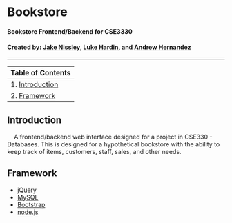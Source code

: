 # Bookstore 
#### Bookstore Frontend/Backend for CSE3330
#### Created by: [Jake Nissley](https://github.com/jakenissley), [Luke Hardin](https://github.com/lhardin491), and [Andrew Hernandez](https://github.com/dreamlap)
------------------------------------------------------------------------------------------------------------------------------------------------------------------
| Table of Contents              |
|--------------------------------|
| 1. [Introduction](#intro)      |
| 2. [Framework](#information)   |

## Introduction <a name="intro"></a>
&nbsp;&nbsp;&nbsp;&nbsp;A frontend/backend web interface designed for a project in CSE330 - Databases. This is designed for a
hypothetical bookstore with the ability to keep track of items, customers, staff, sales, and other needs.

## Framework <a name="information"></a>
* [jQuery](https://jquery.com/)
* [MySQL](https://www.mysql.com/)
* [Bootstrap](https://getbootstrap.com/)
* [node.js](https://nodejs.org/en/)

